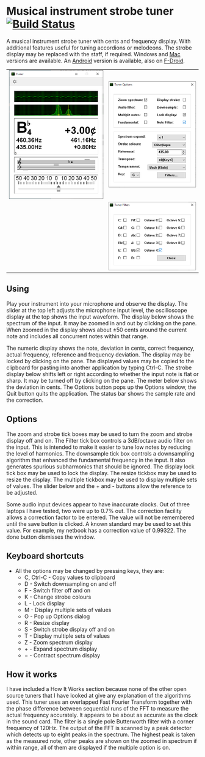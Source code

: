 # Musical instrument strobe tuner [![Build Status](https://travis-ci.org/billthefarmer/ctuner.svg?branch=master)](https://travis-ci.org/billthefarmer/ctuner)

A musical instrument strobe tuner with cents and frequency
display. With additional features useful for tuning accordions or
melodeons. The strobe display may be replaced with the staff, if
required. Windows and [Mac](swift) versions are available. An
[Android](https://github.com/billthefarmer/tuner) version is
available, also on
[F-Droid](https://f-droid.org/packages/org.billthefarmer.tuner).

|     |     |
| --- | --- |
| ![Tuner](https://github.com/billthefarmer/billthefarmer.github.io/raw/master/images/ctuner/Tuner.png) | ![Options](https://github.com/billthefarmer/billthefarmer.github.io/raw/master/images/ctuner/Options.png) |
|     | ![Filters](https://github.com/billthefarmer/billthefarmer.github.io/raw/master/images/ctuner/Filters.png) |


## Using

Play your instrument into your microphone and observe the
display. The slider at the top left adjusts the microphone input
level, the oscilloscope display at the top shows the input
waveform. The display below shows the spectrum of the input. It
may be zoomed in and out by clicking on the pane. When zoomed in
the display shows about ±50 cents around the current note and
includes all concurrent notes within that range.

The numeric display shows the note, deviation in cents, correct
frequency, actual frequency, reference and frequency
deviation. The display may be locked by clicking on the pane. The
displayed values may be copied to the clipboard for pasting into
another application by typing Ctrl-C. The strobe display below
shifts left or right according to whether the input note is flat
or sharp. It may be turned off by clicking on the pane. The meter
below shows the deviation in cents. The Options button pops up
the Options window, the Quit button quits the application. The
status bar shows the sample rate and the correction.

## Options

The zoom and strobe tick boxes may be used to turn the zoom and
strobe display off and on. The Filter tick box controls a
3dB/octave audio filter on the input. This is intended to make it
easier to tune low notes by reducing the level of harmonics. The
downsample tick box controls a downsampling algorithm that
enhanced the fundamental frequency in the input. It also
generates spurious subharmonics that should be ignored. The
display lock tick box may be used to lock the display. The resize
tickbox may be used to resize the display. The multiple tickbox
may be used to display multiple sets of values. The slider below
and the + and - buttons allow the reference to be adjusted.

Some audio input devices appear to have inaccurate clocks. Out of
three laptops I have tested, two were up to 0.7% out. The
correction facility allows a correction factor to be entered. The
value will not be remembered until the save button is clicked. A
known standard may be used to set this value. For example, my
netbook has a correction value of 0.99322. The done button
dismisses the window.

## Keyboard shortcuts

  * All the options may be changed by pressing keys, they are:
    * C, Ctrl-C - Copy values to clipboard
    * D - Switch downsampling on and off
    * F - Switch filter off and on
    * K - Change strobe colours
    * L - Lock display
    * M - Display multiple sets of values
    * O - Pop up Options dialog
    * R - Resize display
    * S - Switch strobe display off and on
    * T - Display multiple sets of values
    * Z - Zoom spectrum display
    * &plus; - Expand spectrum display
    * &minus; - Contract spectrum display

## How it works

I have included a How It Works section because none of the other
open source tuners that I have looked at give any explanation of
the algorithms used. This tuner uses an overlapped Fast Fourier
Transform together with the phase difference between sequential
runs of the FFT to measure the actual frequency accurately. It
appears to be about as accurate as the clock in the sound
card. The filter is a single pole Butterworth filter with a
corner frequency of 120Hz. The output of the FFT is scanned by a
peak detector which detects up to eight peaks in the
spectrum. The highest peak is taken as the measured note, other
peaks are shown on the zoomed in spectrum if within range, all of
them are displayed if the multiple option is on.
